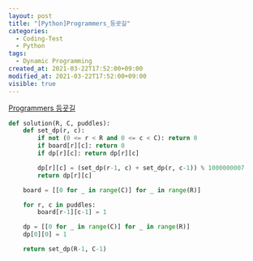 ```yaml
---
layout: post
title: "[Python]Programmers_등굣길"
categories:
  - Coding-Test
  - Python
tags:
  - Dynamic Programming
created_at: 2021-03-22T17:52:00+09:00
modified_at: 2021-03-22T17:52:00+09:00
visible: true
---
```




[Programmers 등굣길](https://programmers.co.kr/learn/courses/30/lessons/42898)

```python
def solution(R, C, puddles):
    def set_dp(r, c):
        if not (0 <= r < R and 0 <= c < C): return 0
        if board[r][c]: return 0
        if dp[r][c]: return dp[r][c]

        dp[r][c] = (set_dp(r-1, c) + set_dp(r, c-1)) % 1000000007
        return dp[r][c]

    board = [[0 for _ in range(C)] for _ in range(R)]

    for r, c in puddles:
        board[r-1][c-1] = 1

    dp = [[0 for _ in range(C)] for _ in range(R)]
    dp[0][0] = 1

    return set_dp(R-1, C-1)
```
